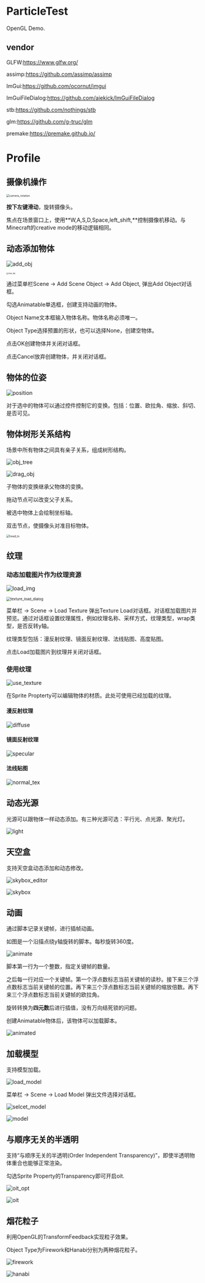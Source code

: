 # ParticleTest

OpenGL Demo.

## vendor

GLFW:https://www.glfw.org/

assimp:https://github.com/assimp/assimp

ImGui:https://github.com/ocornut/imgui

ImGuiFileDialog:https://github.com/aiekick/ImGuiFileDialog

stb:https://github.com/nothings/stb

glm:https://github.com/g-truc/glm

premake:https://premake.github.io/

# Profile

## 摄像机操作

<img src="./img/camera_rotation.png" alt="camera_rotation" style="zoom:50%;" />

**按下左键滑动**，旋转摄像头。

焦点在场景窗口上，使用**W,A,S,D,Space,left_shift,**控制摄像机移动。与Minecraft的creative mode的移动逻辑相同。

## 动态添加物体

![add_obj](./img/add_obj.png)

<img src="./img/new_obj.png" alt="new_obj" style="zoom:33%;" />

通过菜单栏Scene -> Add Scene Object -> Add Object, 弹出Add Object对话框。

勾选Animatable单选框，创建支持动画的物体。

Object Name文本框输入物体名称。物体名称必须唯一。

Object Type选择预置的形状，也可以选择None，创建空物体。

点击OK创建物体并关闭对话框。

点击Cancel放弃创建物体，并关闭对话框。

## 物体的位姿

![position](./img/position.png)

对于选中的物体可以通过控件控制它的变换。包括：位置、欧拉角、缩放、斜切、是否可见。

## 物体树形关系结构

场景中所有物体之间具有亲子关系，组成树形结构。



![obj_tree](./img/obj_tree.png)

![drag_obj](./img/drag_obj.png)

子物体的变换继承父物体的变换。

拖动节点可以改变父子关系。

被选中物体上会绘制坐标轴。

双击节点，使摄像头对准目标物体。

<img src="./img/head_to.png" alt="head_to" style="zoom:50%;" />



## 纹理

### 动态加载图片作为纹理资源

![load_img](./img/load_img.png)

<img src="./img/texture_load_dialog.png" alt="texture_load_dialog" style="zoom: 67%;" />

菜单栏 -> Scene -> Load Texture 弹出Texture Load对话框。对话框加载图片并预览。通过对话框设置纹理属性，例如纹理名称、采样方式，纹理类型，wrap类型，是否反转y轴。

纹理类型包括：漫反射纹理、镜面反射纹理、法线贴图、高度贴图。

点击Load加载图片到纹理并关闭对话框。

### 使用纹理



![use_texture](./img/use_texture.png)

在Sprite Propterty可以编辑物体的材质。此处可使用已经加载的纹理。

#### 漫反射纹理

![diffuse](./img/diffuse_tex.png)

#### 镜面反射纹理

![specular](./img/specular_tex.png)

#### 法线贴图

![normal_tex](./img/normal_tex.png)

## 动态光源

光源可以跟物体一样动态添加。有三种光源可选：平行光、点光源、聚光灯。

![light](./img/light.png)

## 天空盒

支持天空盒动态添加和动态修改。

![skybox_editor](./img/skybox_editor.png)

![skybox](./img/skybox.png)

## 动画

通过脚本记录关键帧，进行插帧动画。

如图是一个沿描点绕y轴旋转的脚本。每秒旋转360度。

![animate](./img/animate.png)

脚本第一行为一个整数，指定关键帧的数量。

之后每一行对应一个关键帧。第一个浮点数标志当前关键帧的读秒。接下来三个浮点数标志当前关键帧的位置。再下来三个浮点数标志当前关键帧的缩放倍数。再下来三个浮点数标志当前关键帧的欧拉角。

旋转转换为**四元数**后进行插值，没有万向结死锁的问题。

创建Animatable物体后，该物体可以加载脚本。

![animated](./img/animated.png)

## 加载模型

支持模型加载。

![load_model](./img/load_model.png)

菜单栏 -> Scene -> Load Model 弹出文件选择对话框。

![selcet_model](./img/select_model.png)

![model](./img/model.png)

## 与顺序无关的半透明

支持“与顺序无关的半透明(Order Independent Transparency)”，即使半透明物体重合也能够正常渲染。

勾选Sprite Property的Transparency即可开启oit.

![oit_opt](./img/oit_opt.png)

![oit](./img/oit.png)

## 烟花粒子

利用OpenGL的TransformFeedback实现粒子效果。

Object Type为Firework和Hanabi分别为两种烟花粒子。

![firework](./img/firework.png)

![hanabi](./img/hanabi.png)
